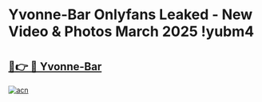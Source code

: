 # Yvonne-Bar Onlyfans Leaked - New Video & Photos March 2025 !yubm4

# <h2><a href="https://l4qu9m.iuczelnia.edu.pl?title=Yvonne-Bar&ref=yubm4">🔗👉 🔴 Yvonne-Bar</a></h2>

[![acn](https://github.com/user-attachments/assets/0f9c940e-d8b0-45ae-aac7-cd30a18b3e1c)](https://l4qu9m.iuczelnia.edu.pl?title=Yvonne-Bar&ref=yubm4)

